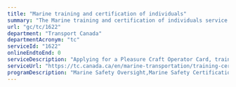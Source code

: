 ```yaml
---
title: "Marine training and certification of individuals"
summary: "The Marine training and certification of individuals service from Transport Canada is not available end-to-end online, according to the GC Service Inventory."
url: "gc/tc/1622"
department: "Transport Canada"
departmentAcronym: "tc"
serviceId: "1622"
onlineEndtoEnd: 0
serviceDescription: "Applying for a Pleasure Craft Operator Card, training and certification of seafarers and Canadian Coast Guard College."
serviceUrl: "https://tc.canada.ca/en/marine-transportation/training-certification-individuals/marine-training-certification-individuals"
programDescription: "Marine Safety Oversight,Marine Safety Certification"
---
```

